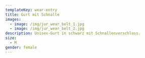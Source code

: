 ```yaml
---
templateKey: wear-entry
title: Gurt mit Schnalle
images:
  - image: /img/jur_wear_belt_1.jpg
  - image: /img/jur_wear_belt_2.jpg
description: Unisex-Gurt in schwarz mit Schnallenverschluss.
size:
  - M
gender: female
---
```


